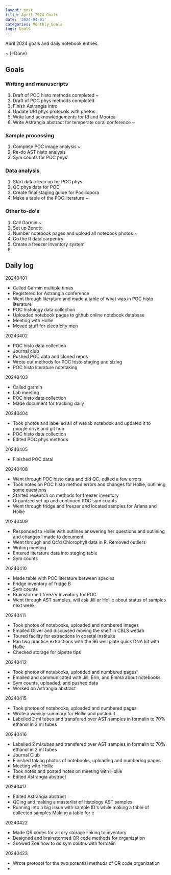 ```yaml
---
layout: post
title: April 2024 Goals
date: '2024-04-01'
categories: Monthly_Goals
tags: Goals
---
```


April 2024 goals and daily notebook entries. 

~ (=Done)

## Goals  

### Writing and manuscripts 
              
1. Draft of POC histo methods completed ~
2. Draft of POC phys methods completed
3. Finish Astrangia intro
4. Update URI phys protocols with photos
5. Write land acknowledgements for RI and Moorea
6. Write Astrangia abstract for temperate coral conference ~

### Sample processing

1. Complete POC image analysis ~
2.  Re-do AST histo analysis
3. Sym counts for POC phys

### Data analysis

1. Start data clean up for POC phys
2. QC phys data for POC
3. Create final staging guide for Pocillopora
4. Make a table of the POC literature ~

### Other to-do's
1. Call Garmin  ~
2. Set up Zenoto
3. Number notebook pages and upload all notebook photos ~
4. Go the R data carpentry
5. Create a freezer inventory system
6. 

## Daily log 


20240401

- Called Garmin multiple times
- Registered for Astrangia conference
- Went through literature and made a table of what was in POC histo literature
- POC histology data collection
- Uploaded notebook pages to github online notebook database
- Meeting with Hollie
- Moved stuff for electricity men


20240402

- POC histo data collection
- Journal club
- Pushed POC data and cloned repos
- Wrote out methods for POC histo staging and sizing
- POC histo literature notetaking 

20240403

- Called garmin
- Lab meeting
- POC histo data collection
- Made document for tracking daily 

20240404

- Took photos and labelled all of wetlab notebook and updated it to google drive and git hub
- POC histo data collection
- Edited POC phys methods 


20240405

- Finished POC data!

20240408

- Went through POC histo data and did QC, edited a few errors 
- Took notes on POC histo method errors and changes for Hollie, outlining some questions
- Started research on methods for freezer inventory
- Organized set up and continued POC sym counts
- Went through fridge and freezer and located samples for Ariana and Hollie

20240409

- Responded to Hollie with outlines answering her questions and outlining and changes I made to document
- Went through and Qc'd Chlorophyll data in R. Removed outliers 
- Writing meeting 
- Entered literature data into staging table 
- Sym counts

20240410

- Made table with POC literature between species
- Fridge inventory of fridge B
- Sym counts
- Brainstormed freezer inventory for POC
- Went through AST samples, will ask Jill or Hollie about status of samples next week

20240411

- Took photos of notebooks, uploaded and numbered images 
- Emailed Oliver and discussed moving the shelf in CBLS wetlab 
- Toured facility for extractions in coastal instituite
- Ran two practice extractions with the 96 well plate quick DNA kit with Hollie
- Checked storage for pipette tips


20240412

- Took photos of notebooks, uploaded and numbered pages
- Emailed and communicated with Jill, Erin, and Emma about notebooks 
- Sym counts, uploaded, and pushed data
- Worked on Astrangia abstract 

20240415

- Took photos of notebooks, uploaded and numbered pages
- Wrote a weekly summary for Hollie and posted it
- Labelled 2 ml tubes and transfered over AST samples in formalin to 70% ethanol in 2 ml tubes 


20240416

- Labelled 2 ml tubes and transfered over AST samples in formalin to 70% ethanol in 2 ml tubes 
- Journal Club
- Finished taking photos of notebooks, uploading and numbering pages
- Meeting with Hollie
- Took notes and posted notes on meeting with Hollie
- Edited Astrangia abstract

20240417

- Edited Astrangia abstract
- QCing and making a masterlist of histology AST samples
- Running into a big issue with sample ID's while making a table of collected samples Making a table for c


20240422

- Made QR codes for all dry storage linking to inventory
- Designed and brainstormed QR code methods for organization 
- Showed Zoe how to do sym coutns with formalin


20240423

- Wrote protocol for the two potential methods of QR code organization
- 



